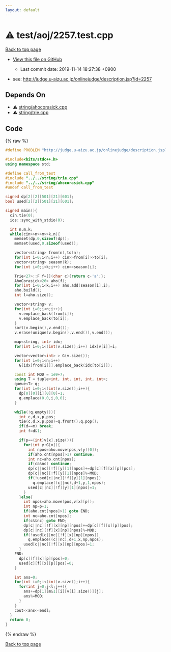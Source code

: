 ```yaml
---
layout: default
---
```


<!-- mathjax config similar to math.stackexchange -->
<script type="text/javascript" async
  src="https://cdnjs.cloudflare.com/ajax/libs/mathjax/2.7.5/MathJax.js?config=TeX-MML-AM_CHTML">
</script>
<script type="text/x-mathjax-config">
  MathJax.Hub.Config({
    TeX: { equationNumbers: { autoNumber: "AMS" }},
    tex2jax: {
      inlineMath: [ ['$','$'] ],
      processEscapes: true
    },
    "HTML-CSS": { matchFontHeight: false },
    displayAlign: "left",
    displayIndent: "2em"
  });
</script>

<script type="text/javascript" src="https://cdnjs.cloudflare.com/ajax/libs/jquery/3.4.1/jquery.min.js"></script>
<script src="https://cdn.jsdelivr.net/npm/jquery-balloon-js@1.1.2/jquery.balloon.min.js" integrity="sha256-ZEYs9VrgAeNuPvs15E39OsyOJaIkXEEt10fzxJ20+2I=" crossorigin="anonymous"></script>
<script type="text/javascript" src="../../../assets/js/copy-button.js"></script>
<link rel="stylesheet" href="../../../assets/css/copy-button.css" />


# :warning: test/aoj/2257.test.cpp
<a href="../../../index.html">Back to top page</a>

* <a href="{{ site.github.repository_url }}/blob/master/test/aoj/2257.test.cpp">View this file on GitHub</a>
    - Last commit date: 2019-11-14 18:27:38 +0900


* see: <a href="http://judge.u-aizu.ac.jp/onlinejudge/description.jsp?id=2257">http://judge.u-aizu.ac.jp/onlinejudge/description.jsp?id=2257</a>


## Depends On
* :warning: <a href="../../../library/string/ahocorasick.cpp.html">string/ahocorasick.cpp</a>
* :warning: <a href="../../../library/string/trie.cpp.html">string/trie.cpp</a>


## Code
{% raw %}
```cpp
#define PROBLEM "http://judge.u-aizu.ac.jp/onlinejudge/description.jsp?id=2257"

#include<bits/stdc++.h>
using namespace std;

#define call_from_test
#include "../../string/trie.cpp"
#include "../../string/ahocorasick.cpp"
#undef call_from_test

signed dp[2][2][501][21][601];
bool used[2][2][501][21][601];

signed main(){
  cin.tie(0);
  ios::sync_with_stdio(0);

  int n,m,k;
  while(cin>>n>>m>>k,n){
    memset(dp,0,sizeof(dp));
    memset(used,0,sizeof(used));

    vector<string> from(n),to(n);
    for(int i=0;i<n;i++) cin>>from[i]>>to[i];
    vector<string> season(k);
    for(int i=0;i<k;i++) cin>>season[i];

    Trie<27>::F f=[](char c){return c-'a';};
    AhoCorasick<26> aho(f);
    for(int i=0;i<k;i++) aho.add(season[i],i);
    aho.build();
    int l=aho.size();

    vector<string> v;
    for(int i=0;i<n;i++){
      v.emplace_back(from[i]);
      v.emplace_back(to[i]);
    }
    sort(v.begin(),v.end());
    v.erase(unique(v.begin(),v.end()),v.end());

    map<string, int> idx;
    for(int i=0;i<(int)v.size();i++) idx[v[i]]=i;

    vector<vector<int> > G(v.size());
    for(int i=0;i<n;i++)
      G[idx[from[i]]].emplace_back(idx[to[i]]);

    const int MOD = 1e9+7;
    using T = tuple<int, int, int, int, int>;
    queue<T> q;
    for(int i=0;i<(int)v.size();i++){
      dp[0][0][i][0][0]=1;
      q.emplace(0,0,i,0,0);
    }

    while(!q.empty()){
      int c,d,x,p,pos;
      tie(c,d,x,p,pos)=q.front();q.pop();
      if(d==m) break;
      int f=d&1;

      if(p==(int)v[x].size()){
        for(int y:G[x]){
          int npos=aho.move(pos,v[y][0]);
          if(aho.cnt[npos]>1) continue;
          int nc=aho.cnt[npos];
          if(c&&nc) continue;
          dp[c||nc][!f][y][1][npos]+=dp[c][f][x][p][pos];
          dp[c||nc][!f][y][1][npos]%=MOD;
          if(!used[c||nc][!f][y][1][npos])
            q.emplace((c||nc),d+1,y,1,npos);
          used[c||nc][!f][y][1][npos]=1;
        }
      }else{
        int npos=aho.move(pos,v[x][p]);
        int np=p+1;
        if(aho.cnt[npos]>1) goto END;
        int nc=aho.cnt[npos];
        if(c&&nc) goto END;
        dp[c||nc][!f][x][np][npos]+=dp[c][f][x][p][pos];
        dp[c||nc][!f][x][np][npos]%=MOD;
        if(!used[c||nc][!f][x][np][npos])
          q.emplace((c||nc),d+1,x,np,npos);
        used[c||nc][!f][x][np][npos]=1;
      }
    END:
      dp[c][f][x][p][pos]=0;
      used[c][f][x][p][pos]=0;
    }

    int ans=0;
    for(int i=0;i<(int)v.size();i++){
      for(int j=0;j<l;j++){
        ans+=dp[1][m&1][i][v[i].size()][j];
        ans%=MOD;
      }
    }
    cout<<ans<<endl;
  }
  return 0;
}

```
{% endraw %}

<a href="../../../index.html">Back to top page</a>

